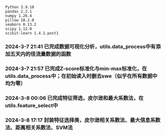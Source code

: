 ```
Python 3.9.18
pandas 2.2.1
numpy 1.26.4
pillow 10.2.0
seaborn 0.13.2
scipy 1.12.0
scikit-learn 1.4.1.post1
```

### 2024-3-7 21:41 已完成数据可视化分析，utils.data_process中有添加五天内的径流量数据的函数
### 2024-3-7 21:57 已完成Z-score标准化与min-max标准化，在utils.data_process中；在初始读入时删去swe（似乎在所有数据中均为零）
### 2024-3-8 00:06 已完成特征筛选，皮尔逊和最大系数法，在utils.feature_select中
### 2024-3-8 17:17 封装特征选择类，皮尔逊相关系数法、最大信息系数法、距离相关系数法、SVM法